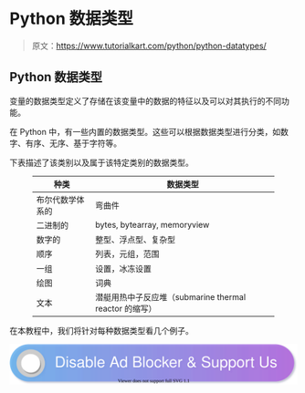 # Python 数据类型

> 原文：<https://www.tutorialkart.com/python/python-datatypes/>

## Python 数据类型

变量的数据类型定义了存储在该变量中的数据的特征以及可以对其执行的不同功能。

在 Python 中，有一些内置的数据类型。这些可以根据数据类型进行分类，如数字、有序、无序、基于字符等。

下表描述了该类别以及属于该特定类别的数据类型。

<figure class="wp-block-table">

| 种类 | 数据类型 |
| --- | --- |
| 布尔代数学体系的 | 弯曲件 |
| 二进制的 | bytes, bytearray, memoryview |
| 数字的 | 整型、浮点型、复杂型 |
| 顺序 | 列表，元组，范围 |
| 一组 | 设置，冰冻设置 |
| 绘图 | 词典 |
| 文本 | 潜艇用热中子反应堆（submarine thermal reactor 的缩写） |

</figure>

在本教程中，我们将针对每种数据类型看几个例子。

[![](img/925da31b32d6bc3827932f6c8afb11bb.png)](https://www.tutorialkart.com/)